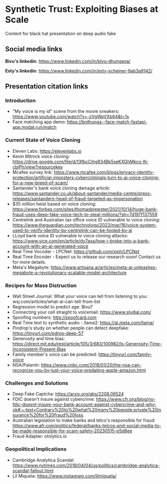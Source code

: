 # Synthetic Trust: Exploiting Biases at Scale
Content for black hat presentation on deep audio fake


## Social media links
**Bivu's linkedin**: https://www.linkedin.com/in/bivu-dhungana/

**Esty's linkedin**: https://www.linkedin.com/in/esty-scheiner-9ab3a9142/


## Presentation citation links
### Introduction
- "My voice is my id" scene from the movie sneakers: https://www.youtube.com/watch?v=-zVgWpVXb64&t=1s
- Face matching app demo: https://brdhunga--face-match-fastapi-app.modal.run/match

### Current State of Voice Cloning
- Eleven Labs: https://elevenlabs.io
- Kevin Mitnick voice cloning: https://drive.google.com/file/d/13fbcCihg934Bk5xeKXGhMkco-N-cbjPh/view?resourcekey
- Mcafee survey link: https://www.mcafee.com/blogs/privacy-identity-protection/artificial-imposters-cybercriminals-turn-to-ai-voice-cloning-for-a-new-breed-of-scam/
- Santander's bank voice cloning damage article: https://www.santander.co.uk/about-santander/media-centre/press-releases/santanders-head-of-fraud-targeted-as-impersonation
- $35 million heist based on voice cloning: https://www.forbes.com/sites/thomasbrewster/2021/10/14/huge-bank-fraud-uses-deep-fake-voice-tech-to-steal-millions/?sh=7d197f137559
- Centrelink and Australian tax office voice ID vulnerable to voice cloning: https://www.theguardian.com/technology/2023/mar/16/voice-system-used-to-verify-identity-by-centrelink-can-be-fooled-by-ai
- LLoyd bank voice ID vulnerable to voice cloning attacks: https://www.vice.com/en/article/dy7axa/how-i-broke-into-a-bank-account-with-an-ai-generated-voice
- Real Time Vocoder - LPCNet: https://github.com/xiph/LPCNet
- Real Time Encoder - Expect us to release our research soon! Contact us for more details.
- Meta's Megabyte: https://www.artisana.ai/articles/meta-ai-unleashes-megabyte-a-revolutionary-scalable-model-architecture

### Recipes for Mass Distruction
- Wall Street Journal: What your voice can tell from listening to you: wsj.com/articles/what-ai-can-tell-from-list
- Regression model to predict age: Bivu?
- Connecting your cell straight to voicemail: https://www.slydial.com/
- Spoofing numbers: http://spoofcard.com
- Real Time text to synthetic audio - llama2: https://ai.meta.com/llama/ 
- Pindrop's study on whether people can detect deepfake: https://tinyurl.com/pdrop-deep-57
- Generosity and time bias: https://direct.mit.edu/rest/article/105/3/683/100982/Is-Generosity-Time-Inconsistent-Present-Bias
- Family member's voice can be predicted: https://tinyurl.com/family-voice
- NSA/Palantir: https://www.cnbc.com/2018/01/20/the-nsa-can-recognize-you-by-just-your-voice-predating-apple-amazon.html

### Challenges and Solutions
- Deep Fake Captcha: https://arxiv.org/abs/2208.08524
- FDIC doesn't insure against cybercrime: https://www.cfr.org/blog/no-fdic-doesnt-insure-your-bank-account-against-cybercrime-and-why-ok#:~:text=Contrary%20to%20what%20many%20people,private%20insurance%20for%20fraud%20loss.
- Australian legislation to make banks and telco's responsible for fraud: https://www.afr.com/politics/federal/banks-telcos-and-social-media-to-be-made-responsible-for-scam-safety-20230515-p5d8ee
- Fraud Adapter: otolytics.io

### Geopolitical Implications 
- Cambridge Analytica Scandal: https://www.nytimes.com/2018/04/04/us/politics/cambridge-analytica-scandal-fallout.html
- Lil Miquela: https://www.instagram.com/lilmiquela/

